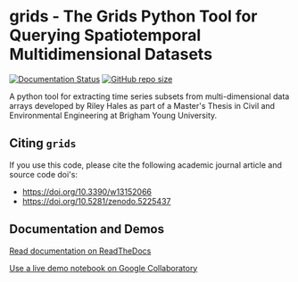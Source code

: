 # grids - The Grids Python Tool for Querying Spatiotemporal Multidimensional Datasets

[![Documentation Status](https://readthedocs.org/projects/tsgrids/badge/?version=latest)](https://grids.rileyhales.com/en/latest/?badge=latest)
[![GitHub repo size](https://img.shields.io/github/repo-size/rileyhales/grids?style=plastic)](https://github.com/rileyhales/grids)
     
A python tool for extracting time series subsets from multi-dimensional data arrays developed by Riley Hales as part of a Master's Thesis in Civil and Environmental Engineering at Brigham Young University.

## Citing `grids`
If you use this code, please cite the following academic journal article and source code doi's:
- https://doi.org/10.3390/w13152066
- https://doi.org/10.5281/zenodo.5225437

## Documentation and Demos
[Read documentation on ReadTheDocs](https://grids.rileyhales.com)

[Use a live demo notebook on Google Collaboratory](https://gist.github.com/rileyhales/79761303df16127e0195e11425fc2d9d)
